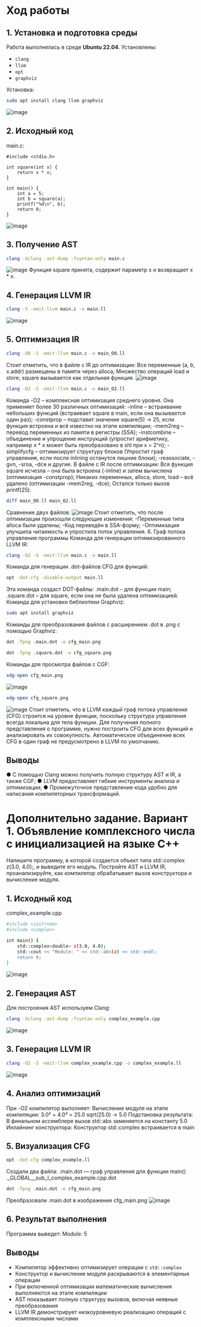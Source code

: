 # Ход работы

## 1. Установка и подготовка среды

Работа выполнялась в среде **Ubuntu 22.04**. Установлены:

- `clang`
- `llvm`
- `opt`
- `graphviz`

Установка:
```bash
sudo apt install clang llvm graphviz
```
![image](https://github.com/user-attachments/assets/810abddd-4fdb-4fca-9877-760c6628499e)

## 2. Исходный код
main.c:
```
#include <stdio.h>

int square(int x) {
    return x * x;
}

int main() {
    int a = 5;
    int b = square(a);
    printf("%d\n", b);
    return 0;
}
```
![image](https://github.com/user-attachments/assets/42d31780-cb49-4384-8adf-472c64f595e3)
## 3. Получение AST
```bash
clang -Xclang -ast-dump -fsyntax-only main.c
```
![image](https://github.com/user-attachments/assets/21d338eb-40e0-4b83-a5ae-bd30bcef3795)
Функция square принята, содержит параметр x и возвращает x * x.
## 4. Генерация LLVM IR
```bash
clang -S -emit-llvm main.c -o main.ll
```
![image](https://github.com/user-attachments/assets/0af09854-a11b-426e-b85d-2b9d405bb7fa)
## 5. Оптимизация IR
```bash
clang -O0 -S -emit-llvm main.c -o main_O0.ll
```
Стоит отметить, что в файле с IR до оптимизации:
Все переменные (a, b, x.addr) размещены в памяти через alloca;
Множество операций load и store;
square вызывается как отдельная функция.
![image](https://github.com/user-attachments/assets/873957d1-4804-419e-b4d9-f52c4ef606ab)
```bash
clang -O2 -S -emit-llvm main.c -o main_O2.ll
```
Команда -O2 – комплексная оптимизация среднего уровня. Она
применяет более 30 различных оптимизаций:
-inline – встраивание небольших функций (встраивает square в
main, если она вызывается один раз);
-constprop – подставит значение square(5) → 25, если функция
встроена и всё известно на этапе компиляции;
-mem2reg – перевод переменных из памяти в регистры (SSA);
-instcombine – объединение и упрощение инструкций
(упростит арифметику, например x * x может быть преобразовано в shl при
x = 2^n);
-simplifycfg – оптимизирует структуру блоков (Упростит граф
управления, если после inlining останутся лишние блоки);
-reassociate, -gvn, -sroa, -dce и другие.
В файле с IR после оптимизации:
Вся функция square исчезла – она была встроена (-inline) и затем
вычислена (оптимизация -constprop);
Никаких переменных, alloca, store, load – всё удалено (оптимизации
-mem2reg, -dce);
Остался только вызов printf(25).
```bash
diff main_O0.ll main_O2.ll
```
Сравнение двух файлов:
![image](https://github.com/user-attachments/assets/034da53c-6285-4ebf-90cc-ca45134ae94f)
Стоит отметить, что после оптимизации произошли следующие
изменения:
-Переменные типа alloca были удалены;
-Код переведён в SSA-форму;
-Оптимизация улучшила читаемость и упростила поток
управления.
6. Граф потока управления программы
Команда для генерации оптимизированного LLVM IR: 
```bash
clang -O2 -S -emit-llvm main.c -o main.ll
```
Команда для генерации .dot-файлов CFG для функций: 
```bash
opt -dot-cfg -disable-output main.ll
```
Эта команда создаст DOT-файлы: .main.dot – для функции main;
.square.dot – для square, если она не была удалена оптимизацией.
Команда для установки библиотеки Graphviz: 
```bash
sudo apt install graphviz
```
Команды для преобразования файлов с расширением .dot в .png с
помощью Graphviz:
```bash
dot -Tpng .main.dot -o cfg_main.png
```
```bash
dot -Tpng .square.dot -o cfg_square.png
```
Команды для просмотра файлов с CGF:
```bash
xdg-open cfg_main.png
```
![image](https://github.com/user-attachments/assets/841b5647-a9f4-454d-9fa8-4607215626f2)
```bash
xdg-open cfg_square.png
```
![image](https://github.com/user-attachments/assets/4532de07-2dbf-4863-91ae-967eddb95fb3)
Стоит отметить, что в LLVM каждый граф потока управления (CFG)
строится на уровне функции, поскольку структура управления всегда
локальна для тела функции. Для получения полного представления о
программе, нужно построить CFG для всех функций и анализировать их
совокупность. Автоматическое объединение всех CFG в один граф не
предусмотрено в LLVM по умолчанию.
## Выводы
● С помощью Clang можно получить полную структуру AST и
IR, а также CGF;
● LLVM предоставляет гибкие инструменты анализа и
оптимизации;
● Промежуточное представление кода удобно для написания
компиляторных трансформаций.

# Дополнительно задание. Вариант 1. Объявление комплексного числа с инициализацией на языке C++
Напишите программу, в которой создается объект типа
std::complex<double> z(3.0, 4.0);, и выведите его модуль. Постройте AST и
LLVM IR, проанализируйте, как компилятор обрабатывает вызов
конструктора и вычисление модуля.
## 1.  Исходный код 
complex_example.cpp
```bash
#include <iostream>
#include <complex>

int main() {
    std::complex<double> z(3.0, 4.0);
    std::cout << "Module: " << std::abs(z) << std::endl;
    return 0;
}
```
![image](https://github.com/user-attachments/assets/e8276856-3e0d-4e4c-b39d-247089c4ba5e)
## 2. Генерация AST
Для построения AST используем Clang:
```bash
clang -Xclang -ast-dump -fsyntax-only complex_example.cpp
```
![image](https://github.com/user-attachments/assets/a8901339-e2ce-4fa2-9d4a-c113a9be52c5)
## 3. Генерация LLVM IR
```bash
clang -O2 -S -emit-llvm complex_example.cpp -o complex_example.ll
```
![image](https://github.com/user-attachments/assets/0d2239a5-efb4-482e-b696-48605b273d9c)
##  4. Анализ оптимизаций
При -O2 компилятор выполняет:
Вычисление модуля на этапе компиляции:
3.0² + 4.0² = 25.0
sqrt(25.0) → 5.0
Подстановка результата:
В финальном ассемблере вызов std::abs заменяется на константу 5.0
Инлайнинг конструктора:
Конструктор std::complex встраивается в main

## 5. Визуализация CFG
```bash
opt -dot-cfg complex_example.ll
```
Создали два файла:
.main.dot — граф управления для функции main()
._GLOBAL__sub_I_complex_example.cpp.dot 
```bash
dot -Tpng .main.dot -o cfg_main.png
```
Преобразовали .main.dot в изображение cfg_main.png
![image](https://github.com/user-attachments/assets/fc68a545-43bd-4ec8-83da-f0602c7c2dd5)

## 6. Результат выполнения
Программа выведет:
Module: 5
## Выводы
- Компилятор эффективно оптимизирует операции с `std::complex`
- Конструктор и вычисление модуля раскрываются в элементарные операции
- При включенной оптимизации математические вычисления выполняются на этапе компиляции
- AST показывает полную структуру вызовов, включая неявные преобразования
- LLVM IR демонстрирует низкоуровневую реализацию операций с комплексными числами
